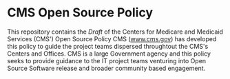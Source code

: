 CMS Open Source Policy
=======================
This repository contains the *Draft* of the Centers for Medicare and Medicaid Services (CMS') Open Source Policy
CMS (www.cms.gov) has developed this policy to guide the project teams dispersed throughtout the CMS's Centers and Offices. CMS is a large Government agency and this policy seeks to provide guidance to the IT project teams venturing into Open Source Software release and broader community based engagement.   
